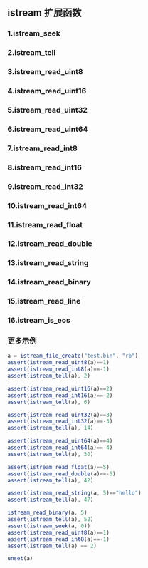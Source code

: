 ## istream 扩展函数

### 1.istream\_seek
### 2.istream\_tell
### 3.istream\_read\_uint8
### 4.istream\_read\_uint16
### 5.istream\_read\_uint32
### 6.istream\_read\_uint64
### 7.istream\_read\_int8
### 8.istream\_read\_int16
### 9.istream\_read\_int32
### 10.istream\_read\_int64
### 11.istream\_read\_float
### 12.istream\_read\_double
### 13.istream\_read\_string
### 14.istream\_read\_binary
### 15.istream\_read\_line
### 16.istream\_is\_eos

### 更多示例

```js
a = istream_file_create("test.bin", "rb")
assert(istream_read_uint8(a)==1)
assert(istream_read_int8(a)==-1)
assert(istream_tell(a), 2)

assert(istream_read_uint16(a)==2)
assert(istream_read_int16(a)==-2)
assert(istream_tell(a), 6)

assert(istream_read_uint32(a)==3)
assert(istream_read_int32(a)==-3)
assert(istream_tell(a), 14)

assert(istream_read_uint64(a)==4)
assert(istream_read_int64(a)==-4)
assert(istream_tell(a), 30)

assert(istream_read_float(a)==5)
assert(istream_read_double(a)==-5)
assert(istream_tell(a), 42)

assert(istream_read_string(a, 5)=="hello")
assert(istream_tell(a), 47)

istream_read_binary(a, 5)
assert(istream_tell(a), 52)
assert(istream_seek(a, 0))
assert(istream_read_uint8(a)==1)
assert(istream_read_int8(a)==-1)
assert(istream_tell(a) == 2)

unset(a)
```
